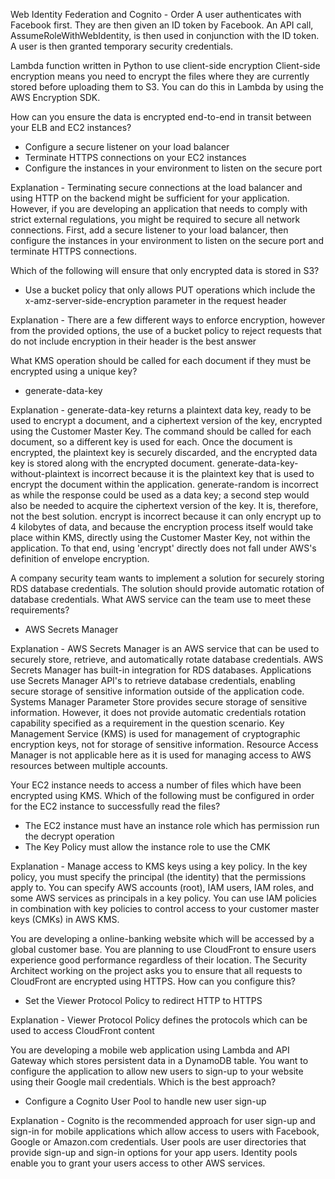 Web Identity Federation and Cognito - Order 
    A user authenticates with Facebook first. They are then given an ID token by Facebook. An API call, AssumeRoleWithWebIdentity, 
    is then used in conjunction with the ID token. A user is then granted temporary security credentials.

Lambda function written in Python to use client-side encryption
    Client-side encryption means you need to encrypt the files where they are currently stored 
    before uploading them to S3. You can do this in Lambda by using the AWS Encryption SDK.

 How can you ensure the data is encrypted end-to-end in transit between your ELB and EC2 instances?
 
   - Configure a secure listener on your load balancer
   - Terminate HTTPS connections on your EC2 instances
   -  Configure the instances in your environment to listen on the secure port
   
    
Explanation - Terminating secure connections at the load balancer and using HTTP on the backend might be sufficient for your application. However, if you are developing an application that needs to comply with strict external regulations, you might be required to secure all network connections. First, add a secure listener to your load balancer, then configure the instances in your environment to listen on the secure port and terminate HTTPS connections.

Which of the following will ensure that only encrypted data is stored in S3?

   - Use a bucket policy that only allows PUT operations which include the x-amz-server-side-encryption parameter in the request header
    
Explanation - There are a few different ways to enforce encryption, however from the provided options, the use of a bucket policy to reject requests that do not include encryption in their header is the best answer

What KMS operation should be called for each document if they must be encrypted using a unique key?

   - generate-data-key
    
Explanation - generate-data-key returns a plaintext data key, ready to be used to encrypt a document, and a ciphertext version of the key, encrypted using the Customer Master Key. The command should be called for each document, so a different key is used for each. Once the document is encrypted, the plaintext key is securely discarded, and the encrypted data key is stored along with the encrypted document. generate-data-key-without-plaintext is incorrect because it is the plaintext key that is used to encrypt the document within the application. generate-random is incorrect as while the response could be used as a data key; a second step would also be needed to acquire the ciphertext version of the key. It is, therefore, not the best solution. encrypt is incorrect because it can only encrypt up to 4 kilobytes of data, and because the encryption process itself would take place within KMS, directly using the Customer Master Key, not within the application. To that end, using 'encrypt' directly does not fall under AWS's definition of envelope encryption.

A company security team wants to implement a solution for securely storing RDS database credentials. The solution should provide automatic rotation of database credentials. What AWS service can the team use to meet these requirements?

   -  AWS Secrets Manager
    
Explanation - AWS Secrets Manager is an AWS service that can be used to securely store, retrieve, and automatically rotate database credentials. AWS Secrets Manager has built-in integration for RDS databases. Applications use Secrets Manager API's to retrieve database credentials, enabling secure storage of sensitive information outside of the application code. Systems Manager Parameter Store provides secure storage of sensitive information. However, it does not provide automatic credentials rotation capability specified as a requirement in the question scenario. Key Management Service (KMS) is used for management of cryptographic encryption keys, not for storage of sensitive information. Resource Access Manager is not applicable here as it is used for managing access to AWS resources between multiple accounts.

Your EC2 instance needs to access a number of files which have been encrypted using KMS. Which of the following must be configured in order for the EC2 instance to successfully read the files?

   - The EC2 instance must have an instance role which has permission run the decrypt operation
   - The Key Policy must allow the instance role to use the CMK

Explanation - Manage access to KMS keys using a key policy. In the key policy, you must specify the principal (the identity) that the permissions apply to. You can specify AWS accounts (root), IAM users, IAM roles, and some AWS services as principals in a key policy. You can use IAM policies in combination with key policies to control access to your customer master keys (CMKs) in AWS KMS.

You are developing a online-banking website which will be accessed by a global customer base. You are planning to use CloudFront to ensure users experience good performance regardless of their location. The Security Architect working on the project asks you to ensure that all requests to CloudFront are encrypted using HTTPS. How can you configure this?

   - Set the Viewer Protocol Policy to redirect HTTP to HTTPS
   
Explanation - Viewer Protocol Policy defines the protocols which can be used to access CloudFront content

You are developing a mobile web application using Lambda and API Gateway which stores persistent data in a DynamoDB table. You want to configure the application to allow new users to sign-up to your website using their Google mail credentials. Which is the best approach?

   - Configure a Cognito User Pool to handle new user sign-up

Explanation - Cognito is the recommended approach for user sign-up and sign-in for mobile applications which allow access to users with Facebook, Google or Amazon.com credentials. User pools are user directories that provide sign-up and sign-in options for your app users. Identity pools enable you to grant your users access to other AWS services.

